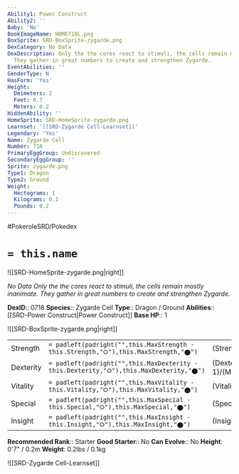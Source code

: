 ```yaml
---
Ability1: Power Construct
Ability2: ''
Baby: 'No'
BookImageName: HOME718L.png
BoxSprite: SRD-BoxSprite-zygarde.png
DexCategory: No Data
DexDescription: Only the the cores react to stimuli, the cells remain mostly inanimate.
  They gather in great numbers to create and strengthen Zygarde.
EventAbilities: ''
GenderType: N
HasForm: 'Yes'
Height:
  Deimeters: 2
  Feet: 0.7
  Meters: 0.2
HiddenAbility: ''
HomeSprite: SRD-HomeSprite-zygarde.png
Learnset: '[[SRD-Zygarde Cell-Learnset]]'
Legendary: 'Yes'
Name: Zygarde Cell
Number: 718
PrimaryEggGroup: Undiscovered
SecondaryEggGroup: ''
Sprite: zygarde.png
Type1: Dragon
Type2: Ground
Weight:
  Hectograms: 1
  Kilograms: 0.1
  Pounds: 0.2
---
```


#PokeroleSRD/Pokedex

# `= this.name`

![[SRD-HomeSprite-zygarde.png|right]]

*No Data*
*Only the the cores react to stimuli, the cells remain mostly inanimate. They gather in great numbers to create and strengthen Zygarde.*

**DexID**:: 0718
**Species**:: Zygarde Cell
**Type**:: Dragon / Ground
**Abilities**:: [[SRD-Power Construct|Power Construct]]
**Base HP**:: 1

![[SRD-BoxSprite-zygarde.png|right]]

|           |                                                                                        |                                          |
| --------- | -------------------------------------------------------------------------------------- | ---------------------------------------- |
| Strength  | `= padleft(padright("",this.MaxStrength - this.Strength,"⭘"),this.MaxStrength,"⬤")`    | (Strength::1)/(MaxStrength::1)   |
| Dexterity | `= padleft(padright("",this.MaxDexterity - this.Dexterity,"⭘"),this.MaxDexterity,"⬤")` | (Dexterity:: 1)/(MaxDexterity::1) |
| Vitality  | `= padleft(padright("",this.MaxVitality - this.Vitality,"⭘"),this.MaxVitality,"⬤")`    | (Vitality::1)/(MaxVitality::1)   |
| Special   | `= padleft(padright("",this.MaxSpecial - this.Special,"⭘"),this.MaxSpecial,"⬤")`       | (Special::1)/(MaxSpecial::1)     |
| Insight   | `= padleft(padright("",this.MaxInsight - this.Insight,"⭘"),this.MaxInsight,"⬤")`       | (Insight::1)/(MaxInsight::1)     |

**Recommended Rank**:: Starter
**Good Starter**:: No
**Can Evolve**:: No
**Height**: 0'7" / 0.2m
**Weight**: 0.2lbs / 0.1kg

![[SRD-Zygarde Cell-Learnset]]